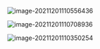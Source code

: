 

![image-20211201110556436](C:\Users\Mario\AppData\Roaming\Typora\typora-user-images\image-20211201110556436.png)

![image-20211201110708936](C:\Users\Mario\AppData\Roaming\Typora\typora-user-images\image-20211201110708936.png)

![image-20211201110350254](C:\Users\Mario\AppData\Roaming\Typora\typora-user-images\image-20211201110350254.png)

